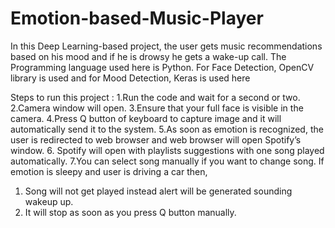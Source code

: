 # Emotion-based-Music-Player
In this Deep Learning-based project, the user gets music recommendations based on his mood and if he is drowsy he gets a wake-up call. The Programming language used here is Python. 
For Face Detection, OpenCV library is used and for Mood Detection, Keras is used here

Steps to run this project :
1.Run the code and wait for a second or two.
2.Camera window will open.
3.Ensure that your full face is visible in the camera.
4.Press Q button of keyboard to capture image and it will automatically send it to the system.
5.As soon as emotion is recognized, the user is redirected to web browser and web browser
will open Spotify’s window.
6. Spotify will open with playlists suggestions with one song played automatically.
7.You can select song manually if you want to change song.
If emotion is sleepy and user is driving a car then,
1. Song will not get played instead alert will be generated sounding wakeup up.
2. It will stop as soon as you press Q button manually.

